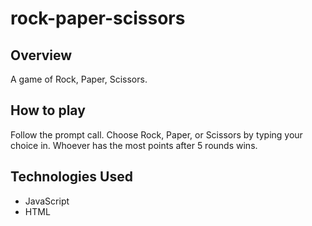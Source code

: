 # rock-paper-scissors

## Overview

A game of Rock, Paper, Scissors. 

## How to play

Follow the prompt call. Choose Rock, Paper, or Scissors by typing your choice in. Whoever has the most points after 5 rounds wins.

## Technologies Used

- JavaScript
- HTML